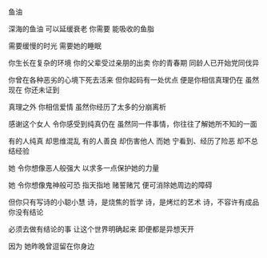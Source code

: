 鱼油
 
深海的鱼油
可以延缓衰老
你需要
能吸收的鱼脂
 
需要缓慢的时光
需要她的睡眠
 
你生长在复杂的环境
你的父辈受过亲朋的出卖
你的青春期
同龄人已开始党同伐异
 
你曾在各种恶劣的心境下死去活来
但你起码有一处优点
便是你相信真理仍在
虽然现在
你还未证到
 
真理之外
你相信爱情
虽然你经历了太多的分崩离析
 
感谢这个女人
令你感受到纯真仍在
虽然同一件事情，你往往了解她所不知的一面
 
有的人纯真
却思维混乱
有的人善良
却伤害他人
而她
宁看到、经历了险恶
却不总结经验
 
她
令你想像恶人般强大
以求多一点保护她的力量
 
她
令你想像鬼神般可恐
指天指地
赌誓赌咒
便可消除她周边的障碍
 
但你只有写诗的小聪小慧
诗，是烧焦的哲学
诗，是烤烂的艺术
诗，不容许有成品
你没有结论
 
必须去做有结论的事
让这个世界明确起来
即便都是异想天开
 
因为
她昨晚曾逗留在你身边
 
 
